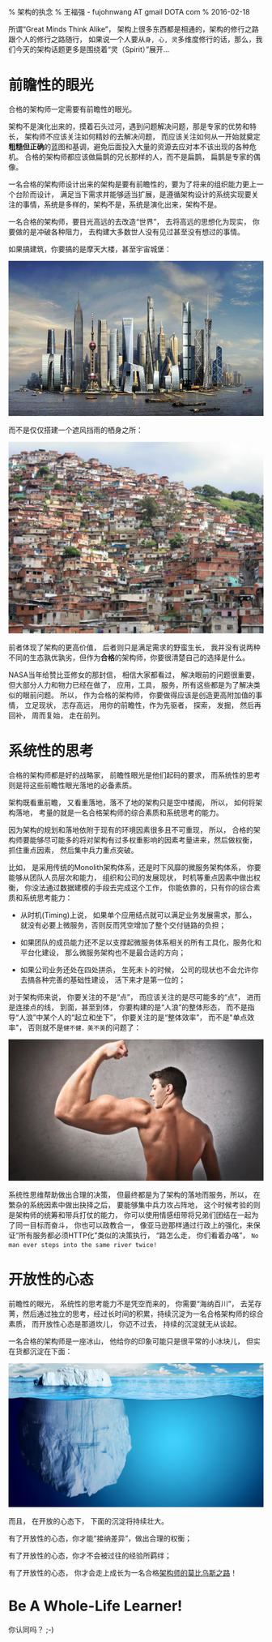 % 架构的执念
% 王福强 - fujohnwang AT gmail DOTA com
% 2016-02-18


所谓“Great Minds Think Alike”， 架构上很多东西都是相通的，架构的修行之路跟个人的修行之路随行， 如果说一个人要从`身, 心, 灵`多维度修行的话，那么，我们今天的架构话题更多是围绕着“灵（Spirit）”展开...


# 前瞻性的眼光

合格的架构师一定需要有前瞻性的眼光。

架构不是演化出来的，摸着石头过河，遇到问题解决问题，那是专家的优势和特长， 架构师不应该关注如何精妙的去解决问题， 而应该关注如何从一开始就奠定**粗糙但正确**的蓝图和基调，避免后面投入大量的资源去应对本不该出现的各种危机。 合格的架构师都应该做扁鹊的兄长那样的人，而不是扁鹊， 扁鹊是专家的偶像。

一名合格的架构师设计出来的架构是要有前瞻性的，要为了将来的组织能力更上一个台阶而设计， 满足当下需求并能够适当扩展，是遵循架构设计的系统实现要关注的事情，系统是多样的，架构不是，系统是演化出来，架构不是。

一名合格的架构师，要目光高远的去改造“世界”， 去将高远的思想化为现实， 你要做的是冲破各种阻力， 去构建大多数世人没有见过甚至没有想过的事情。 

如果搞建筑，你要搞的是摩天大楼，甚至宇宙城堡：

![](images/buildings.jpg)

而不是仅仅搭建一个遮风挡雨的栖身之所：

![](images/shelter.jpg)

前者体现了架构的更高价值， 后者则只是满足需求的野蛮生长， 我并没有说两种不同的生态孰优孰劣，但作为**合格**的架构师，你要很清楚自己的选择是什么。


NASA当年给赞比亚修女的那封信， 相信大家都看过， 解决眼前的问题很重要，但大部分人力和物力已经在做了， 应用，工具， 服务，所有这些都是为了解决类似的眼前问题。 所以， 作为合格的架构师， 你要做得应该是创造更高附加值的事情， 立足现状， 志存高远， 用你的前瞻性，作为先驱者， 探索， 发掘， 然后再回补， 周而复始， 走在前列。


# 系统性的思考

合格的架构师都是好的战略家， 前瞻性眼光是他们起码的要求， 而系统性的思考则是将这些前瞻性眼光落地的必备素质。

架构既看重前瞻， 又看重落地，落不了地的架构只是空中楼阁， 所以， 如何将架构落地， 考量的就是一名合格架构师的综合素质和系统思考的能力。 

因为架构的规划和落地依附于现有的环境因素很多且不可重现， 所以， 合格的架构师要能够尽可能多的将对架构有过多权重影响的因素考量进来，然后做权衡， 抓住重点因素， 然后集中兵力重点突破。 

比如， 是采用传统的Monolith架构体系，还是时下风靡的微服务架构体系， 你要能够从团队人员层次和能力， 组织和公司的发展现状， 时机等重点因素中做出权衡， 你没法通过数据建模的手段去完成这个工作， 你能依靠的，只有你的综合素质和系统思考能力：

- 从时机(Timing)上说， 如果单个应用结点就可以满足业务发展需求，那么， 就没有必要上微服务，否则反而凭空增加了整个交付链路的负担； 

- 如果团队的成员能力还不足以支撑起微服务体系相关的所有工具化，服务化和平台化建设， 那么微服务架构也不是最合适的方向；

- 如果公司业务还处在四处拼杀， 生死未卜的时候， 公司的现状也不会允许你去搞各种完善的基础性建设， 活下来才是第一位的；

对于架构师来说， 你要关注的不是“点”， 而应该关注的是尽可能多的“点”， 进而是连接点的线， 到面，甚至到体， 你要构建的是“人浪”的整体形态， 而不是指导“人浪”中某个人的“起立和坐下”， 你要关注的是“整体效率”， 而不是"单点效率"， 否则就不是`健不健，美不美`的问题了：

![](images/bigarm.jpg)

系统性思维帮助做出合理的决策， 但最终都是为了架构的落地而服务，所以， 在繁杂的系统因素中做出抉择之后， 要能够集中兵力攻占阵地， 这个时候考验的则是架构师的统筹和带兵打仗的能力， 你可以使用情感纽带将兄弟们团结在一起为了同一目标而奋斗， 你也可以政教合一， 像亚马逊那样通过行政上的强化，来保证“所有服务都必须HTTP化”类似的决策执行， “路怎么走， 你们看着办咯”， `No man ever steps into the same river twice!`


# 开放性的心态

前瞻性的眼光， 系统性的思考能力不是凭空而来的， 你需要“海纳百川”， 去芜存菁，然后通过独立的思考，经过长时间的积累，持续沉淀为一名合格架构师的综合素质， 而开放性心态是那道坎儿， 你迈不过去， 持续的沉淀就无从谈起。

一名合格的架构师是一座冰山， 他给你的印象可能只是很平常的小冰块儿， 但实在货都沉淀在下面：

![](images/iceberg.jpg)

而且， 在开放的心态下， 下面的沉淀将持续壮大。


有了开放性的心态，你才能“接纳差异”，做出合理的权衡；


有了开放性的心态，你才不会被过往的经验所羁绊；

有了开放性的心态， 你才会走上成长为一名合格[架构师的莫比乌斯之路](http://afoo.me/posts/2014-05-18-architect-is-not-the-one-you-think.html)！


# Be A Whole-Life Learner!

你认同吗？ ;-)





